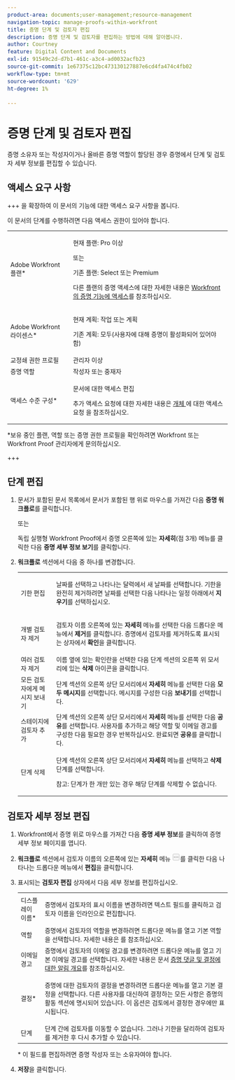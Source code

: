 ```yaml
---
product-area: documents;user-management;resource-management
navigation-topic: manage-proofs-within-workfront
title: 증명 단계 및 검토자 편집
description: 증명 단계 및 검토자를 편집하는 방법에 대해 알아봅니다.
author: Courtney
feature: Digital Content and Documents
exl-id: 91549c2d-d7b1-461c-a3c4-ad0032acfb23
source-git-commit: 1e67375c12bc473130127887e6cd4fa474c4fb02
workflow-type: tm+mt
source-wordcount: '629'
ht-degree: 1%

---
```


# 증명 단계 및 검토자 편집

증명 소유자 또는 작성자이거나 올바른 증명 역할이 할당된 경우 증명에서 단계 및 검토자 세부 정보를 편집할 수 있습니다.

## 액세스 요구 사항

+++ 을 확장하여 이 문서의 기능에 대한 액세스 요구 사항을 봅니다.

이 문서의 단계를 수행하려면 다음 액세스 권한이 있어야 합니다.

<table style="table-layout:auto"> 
 <col> 
 <col> 
 <tbody> 
  <tr> 
   <td role="rowheader">Adobe Workfront 플랜*</td> 
   <td> <p>현재 플랜: Pro 이상</p> <p>또는</p> <p>기존 플랜: Select 또는 Premium</p> <p>다른 플랜의 증명 액세스에 대한 자세한 내용은 <a href="/help/quicksilver/administration-and-setup/manage-workfront/configure-proofing/access-to-proofing-functionality.md" class="MCXref xref">Workfront의 증명 기능에 액세스</a>를 참조하십시오.</p> </td> 
  </tr> 
  <tr> 
   <td role="rowheader">Adobe Workfront 라이센스*</td> 
   <td> <p>현재 계획: 작업 또는 계획</p> <p>기존 계획: 모두(사용자에 대해 증명이 활성화되어 있어야 함)</p> </td> 
  </tr> 
  <tr> 
   <td role="rowheader">교정쇄 권한 프로필 </td> 
   <td>관리자 이상</td> 
  </tr> 
  <tr> 
   <td role="rowheader">증명 역할</td> 
   <td>작성자 또는 중재자 </td> 
  </tr> 
  <tr> 
   <td role="rowheader">액세스 수준 구성*</td> 
   <td> <p>문서에 대한 액세스 편집</p> <p>추가 액세스 요청에 대한 자세한 내용은 <a href="../../../workfront-basics/grant-and-request-access-to-objects/request-access.md" class="MCXref xref">개체 </a>에 대한 액세스 요청 을 참조하십시오.</p> </td> 
  </tr> 
 </tbody> 
</table>

&#42;보유 중인 플랜, 역할 또는 증명 권한 프로필을 확인하려면 Workfront 또는 Workfront Proof 관리자에게 문의하십시오.

+++

## 단계 편집

1. 문서가 포함된 문서 목록에서 문서가 포함된 행 위로 마우스를 가져간 다음 **증명 워크플로**&#x200B;를 클릭합니다.

   또는

   독립 실행형 Workfront Proof에서 증명 오른쪽에 있는 **자세히**(점 3개) 메뉴를 클릭한 다음 **증명 세부 정보 보기**&#x200B;를 클릭합니다.

1. **워크플로** 섹션에서 다음 중 하나를 변경합니다.

   <table style="table-layout:auto"> 
    <col> 
    <col> 
    <tbody> 
     <tr> 
      <td role="rowheader">기한 편집</td> 
      <td> <p>날짜를 선택하고 나타나는 달력에서 새 날짜를 선택합니다. 기한을 완전히 제거하려면 날짜를 선택한 다음 나타나는 일정 아래에서 <strong>지우기</strong>를 선택하십시오.</p> </td> 
     </tr> 
     <tr> 
      <td role="rowheader">개별 검토자 제거</td> 
      <td> <p>검토자 이름 오른쪽에 있는 <strong>자세히</strong> 메뉴를 선택한 다음 드롭다운 메뉴에서 <strong>제거</strong>를 클릭합니다. 증명에서 검토자를 제거하도록 표시되는 상자에서 <strong>확인</strong>을 클릭합니다.</p> </td> 
     </tr> 
     <tr> 
      <td role="rowheader">여러 검토자 제거</td> 
      <td>이름 옆에 있는 확인란을 선택한 다음 단계 섹션의 오른쪽 위 모서리에 있는 <strong>삭제</strong> 아이콘을 클릭합니다.</td> 
     </tr> 
     <tr> 
      <td role="rowheader">모든 검토자에게 메시지 보내기</td> 
      <td>단계 섹션의 오른쪽 상단 모서리에서 <strong>자세히</strong> 메뉴를 선택한 다음 <strong>모두 메시지</strong>를 선택합니다. 메시지를 구성한 다음 <strong>보내기</strong>를 선택합니다.</td> 
     </tr> 
     <tr> 
      <td role="rowheader">스테이지에 검토자 추가</td> 
      <td>단계 섹션의 오른쪽 상단 모서리에서 <strong>자세히</strong> 메뉴를 선택한 다음 <strong>공유</strong>를 선택합니다. 사용자를 추가하고 해당 역할 및 이메일 경고를 구성한 다음 필요한 경우 반복하십시오. 완료되면 <strong>공유</strong>를 클릭합니다.</td> 
     </tr> 
     <tr> 
      <td role="rowheader">단계 삭제</td> 
      <td> <p>단계 섹션의 오른쪽 상단 모서리에서 <strong>자세히</strong> 메뉴를 선택하고 <strong>삭제</strong> 단계를 선택합니다.</p> <p>참고: 단계가 한 개만 있는 경우 해당 단계를 삭제할 수 없습니다.</p> </td> 
     </tr> 
    </tbody> 
   </table>

## 검토자 세부 정보 편집

1. Workfront에서 증명 위로 마우스를 가져간 다음 **증명 세부 정보**&#x200B;를 클릭하여 증명 세부 정보 페이지를 엽니다.
1. **워크플로** 섹션에서 검토자 이름의 오른쪽에 있는 **자세히** 메뉴 ![추가 메뉴](assets/more-button-small.png)를 클릭한 다음 나타나는 드롭다운 메뉴에서 **편집**&#x200B;을 클릭합니다.

1. 표시되는 **검토자 편집** 상자에서 다음 세부 정보를 편집하십시오.

   <table style="table-layout:auto"> 
    <col> 
    <col> 
    <tbody> 
     <tr> 
      <td role="rowheader">디스플레이 이름*</td> 
      <td> <p>증명에서 검토자의 표시 이름을 변경하려면 텍스트 필드를 클릭하고 검토자 이름을 인라인으로 편집합니다.</p> </td> 
     </tr> 
     <tr> 
      <td role="rowheader">역할</td> 
      <td>증명에서 검토자의 역할을 변경하려면 드롭다운 메뉴를 열고 기본 역할을 선택합니다. 자세한 내용은 를 참조하십시오.</td> 
     </tr> 
     <tr> 
      <td role="rowheader">이메일 경고</td> 
      <td>증명에서 검토자의 이메일 경고를 변경하려면 드롭다운 메뉴를 열고 기본 이메일 경고를 선택합니다. 자세한 내용은 문서 <a href="../../../review-and-approve-work/proofing/proofing-overview/notifications-proof-comments-decisions.md" class="MCXref xref">증명 댓글 및 결정에 대한 알림 개요</a>를 참조하십시오.</td> 
     </tr> 
     <tr data-mc-conditions=""> 
      <td role="rowheader">결정*</td> 
      <td> <p>증명에 대한 검토자의 결정을 변경하려면 드롭다운 메뉴를 열고 기본 결정을 선택합니다. 다른 사용자를 대신하여 결정하는 모든 사항은 증명의 활동 섹션에 명시되어 있습니다. 이 옵션은 검토에서 결정한 경우에만 표시됩니다.</p> </td> 
     </tr> 
     <tr> 
      <td role="rowheader">단계</td> 
      <td>단계 간에 검토자를 이동할 수 없습니다. 그러나 기한을 달리하여 검토자를 제거한 후 다시 추가할 수 있습니다.</td> 
     </tr> 
    </tbody> 
   </table>

   &#42; 이 필드를 편집하려면 증명 작성자 또는 소유자여야 합니다.

1. **저장**&#x200B;을 클릭합니다.
